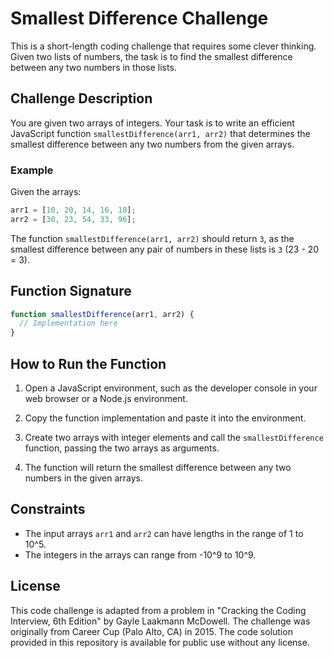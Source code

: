 # Smallest Difference Challenge

This is a short-length coding challenge that requires some clever thinking. Given two lists of numbers, the task is to find the smallest difference between any two numbers in those lists.

## Challenge Description

You are given two arrays of integers. Your task is to write an efficient JavaScript function `smallestDifference(arr1, arr2)` that determines the smallest difference between any two numbers from the given arrays.

### Example

Given the arrays:

```javascript
arr1 = [10, 20, 14, 16, 18];
arr2 = [30, 23, 54, 33, 96];
```

The function `smallestDifference(arr1, arr2)` should return `3`, as the smallest difference between any pair of numbers in these lists is `3` (23 - 20 = 3).

## Function Signature

```javascript
function smallestDifference(arr1, arr2) {
  // Implementation here
}
```

## How to Run the Function

1. Open a JavaScript environment, such as the developer console in your web browser or a Node.js environment.

2. Copy the function implementation and paste it into the environment.

3. Create two arrays with integer elements and call the `smallestDifference` function, passing the two arrays as arguments.

4. The function will return the smallest difference between any two numbers in the given arrays.

## Constraints

- The input arrays `arr1` and `arr2` can have lengths in the range of 1 to 10^5.
- The integers in the arrays can range from -10^9 to 10^9.

## License

This code challenge is adapted from a problem in "Cracking the Coding Interview, 6th Edition" by Gayle Laakmann McDowell. The challenge was originally from Career Cup (Palo Alto, CA) in 2015. The code solution provided in this repository is available for public use without any license.

